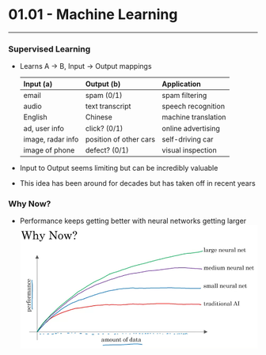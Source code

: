 # 01.01 - Machine Learning

---

### Supervised Learning
- Learns A -> B, Input -> Output mappings

    | Input (a) | Output (b) | Application
    |:---------|:---------|:--------
    | email | spam (0/1) | spam filtering
    | audio | text transcript | speech recognition
    | English | Chinese | machine translation
    | ad, user info | click? (0/1) | online advertising
    | image, radar info | position of other cars | self-driving car
    | image of phone | defect? (0/1) | visual inspection
- Input to Output seems limiting but can be incredibly valuable
- This idea has been around for decades but has taken off in recent years

### Why Now?
- Performance keeps getting better with neural networks getting larger
![Explanation behind why supervised learning is big now](images/whynow.png)